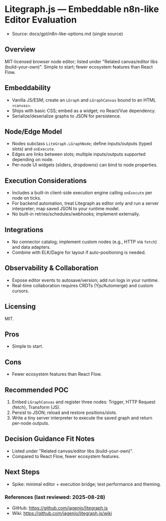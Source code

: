 # Litegraph.js — Embeddable n8n-like Editor Evaluation

- Source: docs/gpt/n8n-like-options.md (single source)

## Overview

MIT-licensed browser node editor; listed under "Related canvas/editor libs (build-your-own)". Simple to start; fewer ecosystem features than React Flow.

## Embeddability
- Vanilla JS/ESM; create an `LGraph` and `LGraphCanvas` bound to an HTML `<canvas>`.
- Ships with basic CSS; embed as a widget; no React/Vue dependency.
- Serialize/deserialize graphs to JSON for persistence.

## Node/Edge Model
- Nodes subclass `LiteGraph.LGraphNode`; define inputs/outputs (typed slots) and `onExecute`.
- Edges are links between slots; multiple inputs/outputs supported depending on node.
- Per-node UI widgets (sliders, dropdowns) can bind to node properties.

## Execution Considerations
- Includes a built-in client-side execution engine calling `onExecute` per node on ticks.
- For backend automation, treat Litegraph as editor only and run a server interpreter; map saved JSON to your runtime model.
- No built-in retries/schedules/webhooks; implement externally.

## Integrations
- No connector catalog; implement custom nodes (e.g., HTTP via `fetch`) and data adapters.
- Combine with ELK/Dagre for layout if auto-positioning is needed.

## Observability & Collaboration
- Expose editor events to autosave/version; add run logs in your runtime.
- Real-time collaboration requires CRDTs (Yjs/Automerge) and custom cursors.

## Licensing

MIT.

## Pros

- Simple to start.

## Cons

- Fewer ecosystem features than React Flow.

## Recommended POC
1) Embed `LGraphCanvas` and register three nodes: Trigger, HTTP Request (fetch), Transform (JS).
2) Persist to JSON; reload and restore positions/slots.
3) Write a tiny server interpreter to execute the saved graph and return per-node outputs.

## Decision Guidance Fit Notes

- Listed under "Related canvas/editor libs (build-your-own)".
- Compared to React Flow, fewer ecosystem features.

## Next Steps
 - Spike: minimal editor + execution bridge; test performance and theming.

### References (last reviewed: 2025‑08‑28)
- GitHub: https://github.com/jagenjo/litegraph.js
- Wiki: https://github.com/jagenjo/litegraph.js/wiki
